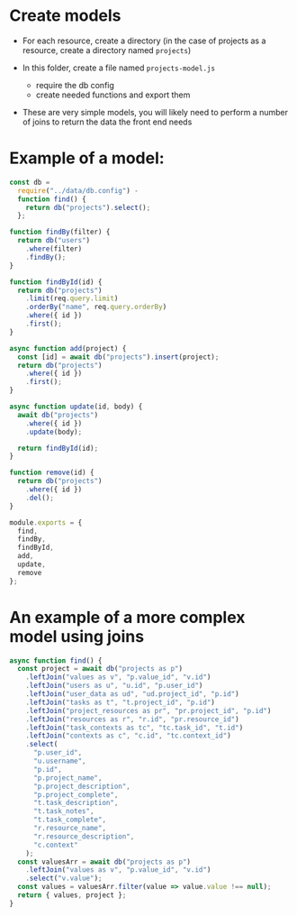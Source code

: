 # Create models

- For each resource, create a directory (in the case of projects as a resource, create a directory named `projects`)
- In this folder, create a file named `projects-model.js`

  - require the db config
  - create needed functions and export them

- These are very simple models, you will likely need to perform a number of joins to return the data the front end needs

# Example of a model:

```javascript
const db =
  require("../data/db.config") -
  function find() {
    return db("projects").select();
  };

function findBy(filter) {
  return db("users")
    .where(filter)
    .findBy();
}

function findById(id) {
  return db("projects")
    .limit(req.query.limit)
    .orderBy("name", req.query.orderBy)
    .where({ id })
    .first();
}

async function add(project) {
  const [id] = await db("projects").insert(project);
  return db("projects")
    .where({ id })
    .first();
}

async function update(id, body) {
  await db("projects")
    .where({ id })
    .update(body);

  return findById(id);
}

function remove(id) {
  return db("projects")
    .where({ id })
    .del();
}

module.exports = {
  find,
  findBy,
  findById,
  add,
  update,
  remove
};
```

# An example of a more complex model using joins

```javascript
async function find() {
  const project = await db("projects as p")
    .leftJoin("values as v", "p.value_id", "v.id")
    .leftJoin("users as u", "u.id", "p.user_id")
    .leftJoin("user_data as ud", "ud.project_id", "p.id")
    .leftJoin("tasks as t", "t.project_id", "p.id")
    .leftJoin("project_resources as pr", "pr.project_id", "p.id")
    .leftJoin("resources as r", "r.id", "pr.resource_id")
    .leftJoin("task_contexts as tc", "tc.task_id", "t.id")
    .leftJoin("contexts as c", "c.id", "tc.context_id")
    .select(
      "p.user_id",
      "u.username",
      "p.id",
      "p.project_name",
      "p.project_description",
      "p.project_complete",
      "t.task_description",
      "t.task_notes",
      "t.task_complete",
      "r.resource_name",
      "r.resource_description",
      "c.context"
    );
  const valuesArr = await db("projects as p")
    .leftJoin("values as v", "p.value_id", "v.id")
    .select("v.value");
  const values = valuesArr.filter(value => value.value !== null);
  return { values, project };
}
```
